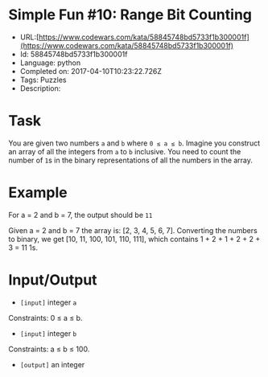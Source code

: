 # Simple Fun #10: Range Bit Counting

 - URL:[https://www.codewars.com/kata/58845748bd5733f1b300001f](https://www.codewars.com/kata/58845748bd5733f1b300001f)
 - Id: 58845748bd5733f1b300001f
 - Language: python
 - Completed on: 2017-04-10T10:23:22.726Z
 - Tags: Puzzles
 - Description:
# Task
 You are given two numbers `a` and `b` where `0 ≤ a ≤ b`. Imagine you construct an array of all the integers from `a` to `b` inclusive. You need to count the number of `1`s in the binary representations of all the numbers in the array.

# Example

 For a = 2 and b = 7, the output should be `11`

 Given a = 2 and b = 7 the array is: [2, 3, 4, 5, 6, 7]. Converting the numbers to binary, we get [10, 11, 100, 101, 110, 111], which contains 1 + 2 + 1 + 2 + 2 + 3 = 11 1s.

# Input/Output

 - `[input]` integer `a`

 Constraints: 0 ≤ a ≤ b.

 - `[input]` integer `b`

 Constraints: a ≤ b ≤ 100.

 - `[output]` an integer
